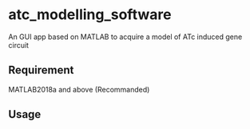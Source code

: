 # atc_modelling_software
An GUI app based on MATLAB to acquire a model of ATc induced gene circuit
## Requirement
MATLAB2018a and above (Recommanded)
## Usage
